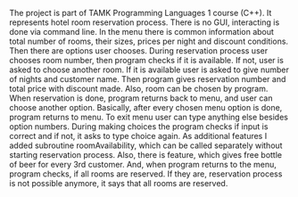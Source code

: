 The project is part of TAMK Programming Languages 1 course (C++). It represents hotel room reservation process. There is no GUI, interacting is done via command line.
In the menu there is common information about total number of rooms, their sizes, prices per night and discount conditions. Then there are options user chooses.
During reservation process user chooses room number, then program checks if it is available. If not, user is asked to choose another room. If it is available user is asked to give number of nights and customer name. Then program gives reservation number and total price with discount made.
Also, room can be chosen by program.
When reservation is done, program returns back to menu, and user can choose another option.
Basically, after every chosen menu option is done, program returns to menu. To exit menu user can type anything else besides option numbers.
During making choices the program checks if input is correct and if not, it asks to type choice again.
As additional features I added subroutine roomAvailability, which can be called separately without starting reservation process. Also, there is feature, which gives free bottle of beer for every 3rd customer. And, when program returns to the menu, program checks, if all rooms are reserved. If they are, reservation process is not possible anymore, it says that all rooms are reserved.